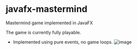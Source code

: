 # javafx-mastermind
Mastermind game implemented in JavaFX

The game is currently fully playable.

- Implemented using pure events, no game loops.
![image](https://user-images.githubusercontent.com/59575049/214386803-ef0b6171-a172-4b53-bf85-736bacb5e404.png)

